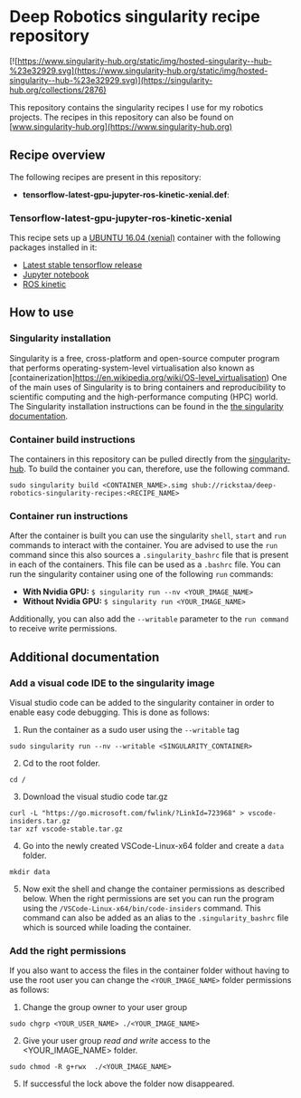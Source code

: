 # Deep Robotics singularity recipe repository

[![https://www.singularity-hub.org/static/img/hosted-singularity--hub-%23e32929.svg](https://www.singularity-hub.org/static/img/hosted-singularity--hub-%23e32929.svg)](https://singularity-hub.org/collections/2876)

This repository contains the singularity recipes I use for my robotics projects. The recipes in this repository can also be found on [www.singularity-hub.org](https://www.singularity-hub.org)

## Recipe overview
The following recipes are present in this repository:

- **tensorflow-latest-gpu-jupyter-ros-kinetic-xenial.def**:

### Tensorflow-latest-gpu-jupyter-ros-kinetic-xenial
This recipe sets up a [UBUNTU 16.04 (xenial)](https://wiki.ubuntu.com/XenialXerus) container with the following packages installed in it:
- [Latest stable tensorflow release](https://www.tensorflow.org)
- [Jupyter notebook](https://jupyter.org/)
- [ROS kinetic](https://wiki.ros.org/kinetic)

## How to use

### Singularity installation
Singularity is a free, cross-platform and open-source computer program that performs operating-system-level virtualisation also known as [containerization]https://en.wikipedia.org/wiki/OS-level_virtualisation) One of the main uses of Singularity is to bring containers and reproducibility to scientific computing and the high-performance computing (HPC) world. The Singularity installation instructions can be found in the [the singularity documentation](https://www.sylabs.io/docs/).

### Container build instructions
The containers in this repository can be pulled directly from the [singularity-hub](https://www.singularity-hub.org). To build the container you can, therefore, use the following command.

```
sudo singularity build <CONTAINER_NAME>.simg shub://rickstaa/deep-robotics-singularity-recipes:<RECIPE_NAME>
```

### Container run instructions

After the container is built you can use the singularity `shell`, `start` and `run` commands to interact with the container. You are advised to use the `run` command since this also sources a `.singularity_bashrc` file that is present in each of the containers. This file can be used as a `.bashrc` file. You can run the singularity container using one of the following `run` commands:

- **With Nvidia GPU:** `$ singularity run --nv <YOUR_IMAGE_NAME>`
- **Without Nvidia GPU:** `$ singularity run <YOUR_IMAGE_NAME>`

Additionally, you can also add the `--writable` parameter to the `run command` to receive write permissions.

## Additional documentation

### Add a visual code IDE to the singularity image

Visual studio code can be added to the singularity container in order to enable easy code debugging. This is done as follows:

1. Run the container as a sudo user using the `--writable` tag

```
sudo singularity run --nv --writable <SINGULARITY_CONTAINER>
```

2. Cd to the root folder.

```
cd /
```

3. Download the visual studio code tar.gz

```
curl -L "https://go.microsoft.com/fwlink/?LinkId=723968" > vscode-insiders.tar.gz
tar xzf vscode-stable.tar.gz
```

4. Go into the newly created VSCode-Linux-x64 folder and create a `data` folder.

```
mkdir data
```

5. Now exit the shell and change the container permissions as described below. When the right permissions are set you can run the program using the `/VSCode-Linux-x64/bin/code-insiders` command. This command can also be added as an alias to the `.singularity_bashrc` file which is sourced while loading the container.

### Add the right permissions
If you also want to access the files in the container folder without having to use the root user you can change the `<YOUR_IMAGE_NAME>` folder permissions as follows:

1. Change the group owner to your user group

 ```
 sudo chgrp <YOUR_USER_NAME> ./<YOUR_IMAGE_NAME>
 ```

2. Give your user group *read and write* access to the <YOUR_IMAGE_NAME> folder.

```
sudo chmod -R g+rwx  ./<YOUR_IMAGE_NAME>
```

5. If successful the lock above the folder now disappeared.